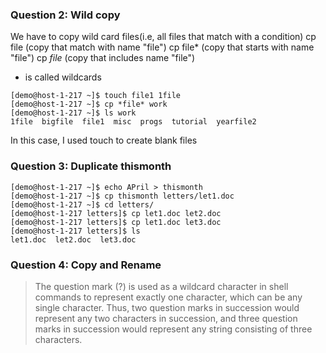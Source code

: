 ### Question 2: Wild copy
We have to copy wild card files(i.e, all files that match with a condition)
cp file (copy that match with name "file")
cp file* (copy that starts with name "file")
cp *file* (copy that includes name "file")
* is called wildcards

```
[demo@host-1-217 ~]$ touch file1 1file
[demo@host-1-217 ~]$ cp *file* work
[demo@host-1-217 ~]$ ls work
1file  bigfile  file1  misc  progs  tutorial  yearfile2
```
In this case, I used touch to create blank files

### Question 3: Duplicate thismonth
```
[demo@host-1-217 ~]$ echo APril > thismonth
[demo@host-1-217 ~]$ cp thismonth letters/let1.doc
[demo@host-1-217 ~]$ cd letters/
[demo@host-1-217 letters]$ cp let1.doc let2.doc
[demo@host-1-217 letters]$ cp let1.doc let3.doc
[demo@host-1-217 letters]$ ls
let1.doc  let2.doc  let3.doc
```

### Question 4: Copy and Rename

> The question mark (?) is used as a wildcard character in shell commands 
> to represent exactly one character, which can be any single character. Thus, two question 
> marks in succession would represent any two characters in succession, 
> and three question marks in succession would represent any string consisting of three characters. 
